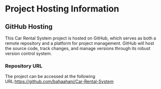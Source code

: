 # Project Hosting Information

## GitHub Hosting

This Car Rental System project is hosted on GitHub, which serves as both a remote repository and a platform for project management. GitHub will host the source code, track changes, and manage versions through its robust version control system.


### Repository URL

The project can be accessed at the following URL:https://github.com/bahaahani/Car-Rental-System

